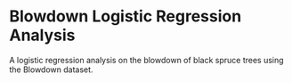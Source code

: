 # Blowdown Logistic Regression Analysis

A logistic regression analysis on the blowdown of black spruce trees using the Blowdown dataset.
